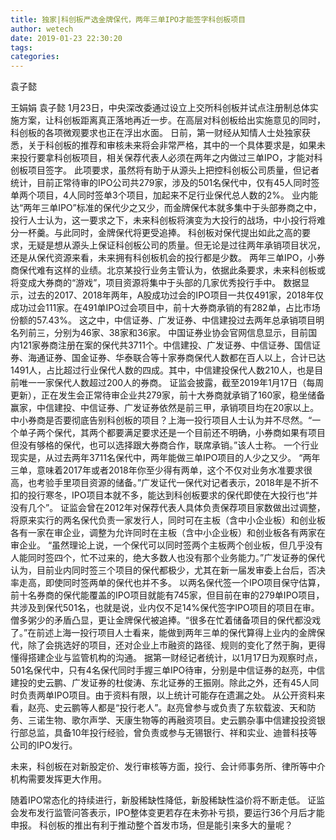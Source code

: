 ```yaml
---
title: 独家|科创板严选金牌保代，两年三单IPO才能签字科创板项目
author: wetech
date: 2019-01-23 22:30:20
tags: 
categories: 
---
```

袁子懿
<!-- more -->
王娟娟
袁子懿
1月23日，中央深改委通过设立上交所科创板并试点注册制总体实施方案，让科创板距离真正落地再近一步。在高层对科创板给出实施意见的同时，科创板的各项微观要求也正在浮出水面。
日前，第一财经从知情人士处独家获悉，关于科创板的推荐和审核未来将会非常严格，其中的一个具体要求是，如果未来投行要拿科创板项目，相关保荐代表人必须在两年之内做过三单IPO，才能对科创板项目签字。
此项要求，虽然将有助于从源头上把控科创板公司质量，但记者统计，目前正常待审的IPO公司共279家，涉及的501名保代中，仅有45人同时签单两个项目，4人同时签单3个项目，加起来不足行业保代总人数的2%。
业内能达“两年三单IPO”标准的保代少之又少，而金牌保代本就多集中于头部券商之中，投行人士认为，这一要求之下，未来科创板将演变为大投行的战场，中小投行将难分一杯羹。与此同时，金牌保代将更受追捧。
科创板对保代提出如此之高的要求，无疑是想从源头上保证科创板公司的质量。但无论是过往两年承销项目状况，还是从保代资源来看，未来拥有科创板机会的投行都是少数。
两年三单IPO，小券商保代难有这样的业绩。北京某投行业务主管认为，依据此条要求，未来科创板或将变成大券商的“游戏”，项目资源将集中于头部的几家优秀投行手中。
数据显示，过去的2017、2018年两年，A股成功过会的IPO项目一共仅491家，2018年仅成功过会111家。在491单IPO过会项目中，前十大券商承销的有282单，占比市场份额的57.43%。
这之中，中信证券、广发证券、中信建投过去两年总承销项目明名列前三，分别为46家、38家和36家。
中国证券业协会官网信息显示，目前国内121家券商注册在案的保代共3711个。中信建投、广发证券、中信证券、国信证券、海通证券、国金证券、华泰联合等十家券商保代人数都在百人以上，合计已达1491人，占比超过行业保代人数的四成。其中，中信建投保代人数210人，也是目前唯一一家保代人数超过200人的券商。
证监会披露，截至2019年1月17日（每周更新），正在发生会正常待审企业共279家，前十大券商就承销了160家，稳坐储备赢家，中信建投、中信证券、广发证券依然是前三甲，承销项目均在20家以上。
中小券商是否要彻底告别科创板的项目？上海一投行项目人士认为并不尽然。“一个单子两个保代，其两个都要满足要求还是一个目前还不明确，小券商如果有项目但没有够格的保代，也可以选择跟大券商合作，联席承销。”该人士称。
一个行业现实是，从过去两年3711名保代中，两年能做三单IPO项目的人少之又少。
“两年三单，意味着2017年或者2018年你至少得有两单，这个不仅对业务水准要求很高，也考验手里项目资源的储备。”广发证代一保代对记者表示，2018年是不折不扣的投行寒冬，IPO项目本就不多，能达到科创板要求的保代即使在大投行也“并没有几个”。
证监会曾在2012年对保荐代表人具体负责保荐项目家数做出过调整，将原来实行的两名保代负责一家发行人，同时可在主板（含中小企业板）和创业板各有一家在审企业，调整为允许同时在主板（含中小企业板）和创业板各有两家在审企业。
“虽然理论上说，一个保代可以同时签两个主板两个创业板，但几乎没有人能同时签四个，忙不过来的，绝大多数人也没有那个业务能力。”广发证券的保代认为，目前业内同时签三个项目的保代都极少，尤其在新一届发审委上台后，否决率走高，即使同时签两单的保代也并不多。
以两名保代签一个IPO项目保守估算，前十名券商的保代能覆盖的IPO项目就能有745家，但目前在审的279单IPO项目，共涉及到保代501名，也就是说，业内仅不足14%保代签字IPO项目的项目在审。
僧多粥少的矛盾凸显，更让金牌保代被追捧。“很多在忙着储备项目的保代都没戏了。”在前述上海一投行项目人士看来，能做到两年三单的保代算得上业内的金牌保代，除了会挑选好的项目，还对企业上市融资的路径、规则的变化了然于胸，更得懂得搭建企业与监管机构的沟通。
据第一财经记者统计，以1月17日为观察时点，501名保代中，只有4名保代同时手握三单IPO待审，分别是中信证券的赵亮，中信建投的史云鹏、广发证券的杜俊涛、东北证券的王振刚。除此之外，还有45人同时负责两单IPO项目。由于资料有限，以上统计可能存在遗漏之处。
从公开资料来看，赵亮、史云鹏等人都是“投行老人”。赵亮曾参与或负责了东软载波、天和防务、三诺生物、歌尔声学、天康生物等的再融资项目。史云鹏杂事中信建投投资银行部总监，具备10年投行经验，曾负责或参与无锡银行、祥和实业、迪普科技等公司的IPO发行。
 
 
未来，科创板在对新股定价、发行审核等方面，投行、会计师事务所、律所等中介机构需要发挥更大作用。
随着IPO常态化的持续进行，新股稀缺性降低，新股稀缺性溢价将不断走低。
证监会发布发行监管问答表示，IPO整体变更若存在未弥补亏损，要运行36个月后才能申报。
科创板的推出有利于推动整个首发市场，但是能引来多大的量呢？
